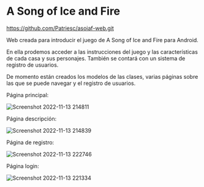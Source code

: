 ﻿# A Song of Ice and Fire
 
 https://github.com/Patriesc/asoiaf-web.git
 
 Web creada para introducir el juego de A Song of Ice and Fire para Android.
 
 En ella prodemos acceder a las instrucciones del juego y las características de cada casa y sus personajes.
 También se contará con un sistema de registro de usuarios.
 
 De momento están creados los modelos de las clases, varias páginas sobre las que se puede navegar y el registro de usuarios.
 
 Página principal:
 
 ![Screenshot 2022-11-13 214811](https://user-images.githubusercontent.com/98825807/201545198-4137452a-709e-4460-a54d-009fde971a5f.png)

 
 Página descripción:
 
 ![Screenshot 2022-11-13 214839](https://user-images.githubusercontent.com/98825807/201545201-6f0a2895-6c9b-47ee-8acc-9c319d6489df.png)

Página de registro:

![Screenshot 2022-11-13 222746](https://user-images.githubusercontent.com/98825807/201545457-7d912d93-3c66-47a5-95a6-0fb9d755755e.png)



Página login:

![Screenshot 2022-11-13 221334](https://user-images.githubusercontent.com/98825807/201545202-319460c2-1db1-4776-a64a-e2fcb1a3a32b.png)



